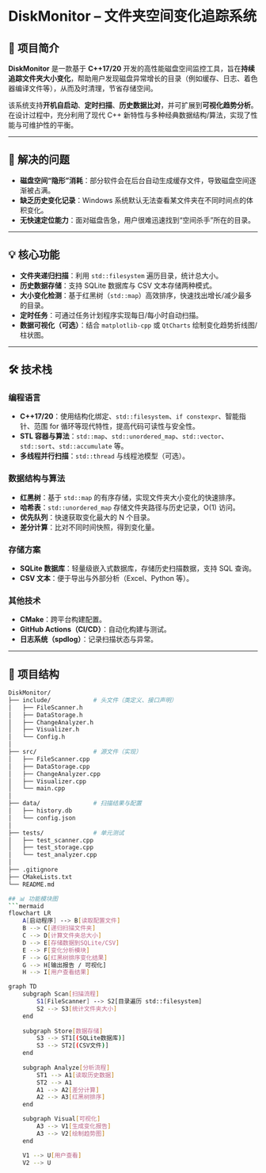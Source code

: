 # DiskMonitor – 文件夹空间变化追踪系统

## 📌 项目简介
**DiskMonitor** 是一款基于 **C++17/20** 开发的高性能磁盘空间监控工具，旨在**持续追踪文件夹大小变化**，帮助用户发现磁盘异常增长的目录（例如缓存、日志、着色器编译文件等），从而及时清理，节省存储空间。  

该系统支持**开机自启动**、**定时扫描**、**历史数据比对**，并可扩展到**可视化趋势分析**。  
在设计过程中，充分利用了现代 C++ 新特性与多种经典数据结构/算法，实现了性能与可维护性的平衡。

---

## 🎯 解决的问题
- **磁盘空间“隐形”消耗**：部分软件会在后台自动生成缓存文件，导致磁盘空间逐渐被占满。
- **缺乏历史变化记录**：Windows 系统默认无法查看某文件夹在不同时间点的体积变化。
- **无快速定位能力**：面对磁盘告急，用户很难迅速找到“空间杀手”所在的目录。

---

## 💡 核心功能
- **文件夹递归扫描**：利用 `std::filesystem` 遍历目录，统计总大小。
- **历史数据存储**：支持 SQLite 数据库与 CSV 文本存储两种模式。
- **大小变化检测**：基于红黑树（`std::map`）高效排序，快速找出增长/减少最多的目录。
- **定时任务**：可通过任务计划程序实现每日/每小时自动扫描。
- **数据可视化（可选）**：结合 `matplotlib-cpp` 或 `QtCharts` 绘制变化趋势折线图/柱状图。

---

## 🛠 技术栈
### 编程语言
- **C++17/20**：使用结构化绑定、`std::filesystem`、`if constexpr`、智能指针、范围 for 循环等现代特性，提高代码可读性与安全性。
- **STL 容器与算法**：`std::map`、`std::unordered_map`、`std::vector`、`std::sort`、`std::accumulate` 等。
- **多线程并行扫描**：`std::thread` 与线程池模型（可选）。

### 数据结构与算法
- **红黑树**：基于 `std::map` 的有序存储，实现文件夹大小变化的快速排序。
- **哈希表**：`std::unordered_map` 存储文件夹路径与历史记录，O(1) 访问。
- **优先队列**：快速获取变化最大的 N 个目录。
- **差分计算**：比对不同时间快照，得到变化量。

### 存储方案
- **SQLite 数据库**：轻量级嵌入式数据库，存储历史扫描数据，支持 SQL 查询。
- **CSV 文本**：便于导出与外部分析（Excel、Python 等）。

### 其他技术
- **CMake**：跨平台构建配置。
- **GitHub Actions（CI/CD）**：自动化构建与测试。
- **日志系统（spdlog）**：记录扫描状态与异常。

---

## 📂 项目结构
```bash
DiskMonitor/
├── include/            # 头文件（类定义、接口声明）
│   ├── FileScanner.h
│   ├── DataStorage.h
│   ├── ChangeAnalyzer.h
│   ├── Visualizer.h
│   └── Config.h
│
├── src/                # 源文件（实现）
│   ├── FileScanner.cpp
│   ├── DataStorage.cpp
│   ├── ChangeAnalyzer.cpp
│   ├── Visualizer.cpp
│   └── main.cpp
│
├── data/               # 扫描结果与配置
│   ├── history.db
│   └── config.json
│
├── tests/              # 单元测试
│   ├── test_scanner.cpp
│   ├── test_storage.cpp
│   └── test_analyzer.cpp
│
├── .gitignore
├── CMakeLists.txt
└── README.md

## 📊 功能模块图
```mermaid
flowchart LR
    A[启动程序] --> B[读取配置文件]
    B --> C[递归扫描文件夹]
    C --> D[计算文件夹总大小]
    D --> E[存储数据到SQLite/CSV]
    E --> F[变化分析模块]
    F --> G[红黑树排序变化结果]
    G --> H[输出报告 / 可视化]
    H --> I[用户查看结果]

graph TD
    subgraph Scan[扫描流程]
        S1[FileScanner] --> S2[目录遍历 std::filesystem]
        S2 --> S3[统计文件夹大小]
    end
    
    subgraph Store[数据存储]
        S3 --> ST1[(SQLite数据库)]
        S3 --> ST2[(CSV文件)]
    end
    
    subgraph Analyze[分析流程]
        ST1 --> A1[读取历史数据]
        ST2 --> A1
        A1 --> A2[差分计算]
        A2 --> A3[红黑树排序]
    end

    subgraph Visual[可视化]
        A3 --> V1[生成变化报告]
        A3 --> V2[绘制趋势图]
    end

    V1 --> U[用户查看]
    V2 --> U
